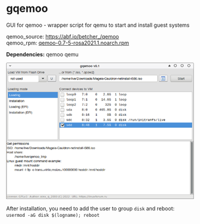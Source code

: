 # gqemoo
GUI for qemoo - wrapper script for qemu to start and install guest systems

qemoo_source: https://abf.io/betcher_/qemoo  
qemoo_rpm: [qemoo-0.7-5-rosa2021.1.noarch.rpm](https://mirror.yandex.ru/rosa/rosa2021.1/repository/x86_64/contrib/release/qemoo-0.7-5-rosa2021.1.noarch.rpm)

**Dependencies:** qemoo qemu  
  
![](https://github.com/AKotov-dev/gqemoo/blob/main/ScreenShot1.png)  
  
After installation, you need to add the user to group `disk` and reboot: `usermod -aG disk $(logname); reboot`
